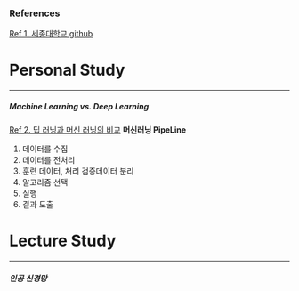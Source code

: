 ### References
[Ref 1. 세종대학교 github](https://github.com/sejongresearch/2024.DeepLearning)
# Personal Study
---
##### Machine Learning vs. Deep Learning
[Ref 2. 딥 러닝과 머신 러닝의 비교](https://www.zendesk.kr/blog/machine-learning-and-deep-learning/)
**머신러닝 PipeLine**
1. 데이터를 수집
2. 데이터를 전처리
3. 훈련 데이터, 처리 검증데이터 분리
4. 알고리즘 선택
5. 실행
6. 결과 도출
# Lecture Study
---
##### 인공 신경망
